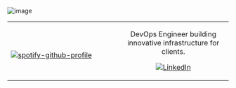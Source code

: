 ![image](https://user-images.githubusercontent.com/99128310/226129496-c0f0179c-648c-41dc-abec-8866b537af5a.png)


<!-- Modified from project here: https://github.com/ajmeese7/ajmeese7 -->
<table width="100%">
  <tr>
  <td width="50%">

&nbsp; <br> [![spotify-github-profile](https://spotify-github-profile.vercel.app/api/view?uid=dz88ydxdcnnjeh7ux0mqveme8&cover_image=true&theme=novatorem&show_offline=false&background_color=000000&interchange=false&bar_color=000000&bar_color_cover=true)](https://open.spotify.com/user/dz88ydxdcnnjeh7ux0mqveme8)

  </td>
  <td width="50%">
    <p align="center">
    DevOps Engineer building innovative infrastructure for clients.
    </p>
    <p align="center">
      <a href="https://www.linkedin.com/in/ivan-nemyrovskiy-05b323224/">
      <img src="https://img.shields.io/badge/linkedIn-inemyyrovsk-1DB954?style=flat-square&logo=linkedin&logoColor=white&color=blue" alt="LinkedIn" title="LinkedIn">
      </a>
    </p>
  </td>

</table>

[//]: <> (The `&nbsp;` is to have Aphelion take up more space)
